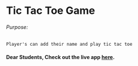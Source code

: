 # Tic Tac Toe Game

###### Purpose:
    Player's can add their name and play tic tac toe

#### Dear Students, Check out the live app [here]().
